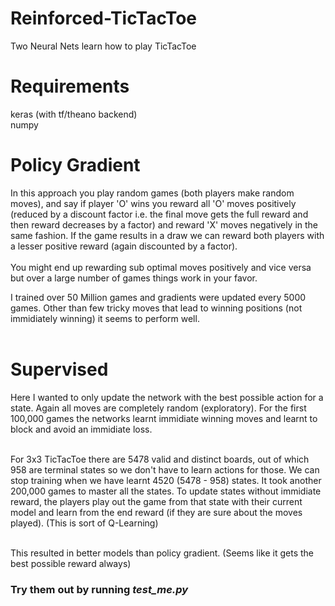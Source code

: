 # Reinforced-TicTacToe
Two Neural Nets learn how to play TicTacToe

<h1>Requirements</h1>
keras (with tf/theano backend)<br>
numpy<br>

<h1> Policy Gradient </h1>
In this approach you play random games (both players make random moves), and say if player 'O' wins you reward all 'O' moves positively (reduced by a discount factor i.e. the final move gets the full reward and then reward decreases by a factor) and reward 'X' moves negatively in the same fashion. If the game results in a draw we can reward both players with a lesser positive reward (again discounted by a factor).<br><br>
You might end up rewarding sub optimal moves positively and vice versa but over a large number of games things work in your favor.

I trained over 50 Million games and gradients were updated every 5000 games. Other than few tricky moves that lead to winning positions (not immidiately winning) it seems to perform well.<br><br>

<h1> Supervised </h1>
Here I wanted to only update the network with the best possible action for a state. Again all moves are completely random (exploratory). For the first 100,000 games the networks learnt immidiate winning moves and learnt to block and avoid an immidiate loss.<br><br>

For 3x3 TicTacToe there are 5478 valid and distinct boards, out of which 958 are terminal states so we don't have to learn actions for those. We can stop training when we have learnt 4520 (5478 - 958) states. It took another 200,000 games to master all the states. To update states without immidiate reward, the players play out the game from that state with their current model and learn from the end reward (if they are sure about the moves played). (This is sort of Q-Learning) <br><br>

This resulted in better models than policy gradient. (Seems like it gets the best possible reward always)

<h3> Try them out by running <i>test_me.py</i></h3>
